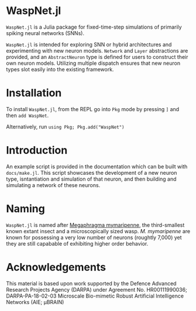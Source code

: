 # WaspNet.jl
`WaspNet.jl` is a Julia package for fixed-time-step simulations of primarily spiking neural networks (SNNs). 

`WaspNet.jl` is intended for exploring SNN or hybrid architectures and experimenting with new neuron models. `Network` and `Layer` abstractions are provided, and an `AbstractNeuron` type is defined for users to construct their own neuron models. Utilizing multiple dispatch ensures that new neuron types slot easily into the existing framework.

# Installation

To install `WaspNet.jl`, from the REPL go into `Pkg` mode by pressing `]` and then `add WaspNet`.

Alternatively, run `using Pkg; Pkg.add("WaspNet")`

# Introduction

An example script is provided in the documentation which can be built with `docs/make.jl`. This script showcases the development of a new neuron type, isntantiation and simulation of that neuron, and then building and simulating a network of these neurons. 

# Naming

`WaspNet.jl` is named after [Megaphragma mymaripenne](https://en.wikipedia.org/wiki/Megaphragma_mymaripenne), the third-smallest known extant insect and a microscopically sized wasp. *M. mymaripenne* are known for possessing a very low number of neurons (roughtly 7,000) yet they are still capabable of exhibiting higher order behavior.

# Acknowledgements

This material is based upon work supported by the Defence Advanced Research Projects Agency (DARPA) under Agreement No. HR00111990036; DARPA-PA-18-02-03 Microscale Bio-mimetic Robust Artificial Intelligence Networks (AIE; μBRAIN)
